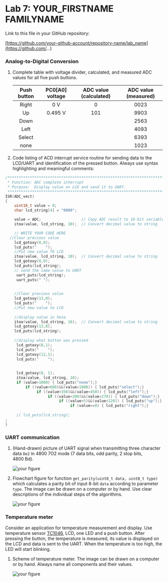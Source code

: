 # Lab 7: YOUR_FIRSTNAME FAMILYNAME

Link to this file in your GitHub repository:

[https://github.com/your-github-account/repository-name/lab_name](https://github.com/...)


### Analog-to-Digital Conversion

1. Complete table with voltage divider, calculated, and measured ADC values for all five push buttons.

   | **Push button** | **PC0[A0] voltage** | **ADC value (calculated)** | **ADC value (measured)** |
   | :-: | :-: | :-: | :-: |
   | Right  | 0&nbsp;V | 0   | 0023 |
   | Up     | 0.495&nbsp;V | 101 | 9903 |
   | Down   |       |     |2563  |
   | Left   |       |     | 4093 |
   | Select |       |     |6393  |
   | none   |       |     | 1023 |

2. Code listing of ACD interrupt service routine for sending data to the LCD/UART and identification of the pressed button. Always use syntax highlighting and meaningful comments:

```c
/**********************************************************************
 * Function: ADC complete interrupt
 * Purpose:  Display value on LCD and send it to UART.
 **********************************************************************/
ISR(ADC_vect)
{
    uint16_t value = 0;
    char lcd_string[4] = "0000";

    value = ADC;                  // Copy ADC result to 16-bit variable
    itoa(value, lcd_string, 10);  // Convert decimal value to string

    // WRITE YOUR CODE HERE
  //Clear previous value
    lcd_gotoxy(8,0);
    lcd_puts("    ");
    //Put new value TO LCD
    itoa(value, lcd_string, 10);  // Convert decimal value to string
    lcd_gotoxy(8,0);
    lcd_puts(lcd_string);
    // send the same value to UART
     uart_puts(lcd_string);
     uart_puts(" ");
     
     
    //Clear previous value
    lcd_gotoxy(13,0);
    lcd_puts("    ");
    //Put new value to LCD
    
    //display value in hexa
    itoa(value, lcd_string, 16);  // Convert decimal value to string
    lcd_gotoxy(13,0);
    lcd_puts(lcd_string);
    
    //display what button was pressed
     lcd_gotoxy(8,1);
     lcd_puts("    ");
     lcd_gotoxy(12,1);
     lcd_puts("    ");
    
    
     lcd_gotoxy(8, 1);
     itoa(value, lcd_string, 10);
     if (value>1000) { lcd_puts("none");}
         if ((value>600)&&(value<1000)) { lcd_puts("select");}
              if ((value>350)&&(value<450)) { lcd_puts("left");}
                   if ((value>200)&&(value<270)) { lcd_puts("down");}
                        if ((value>5)&&(value<120)) { lcd_puts("up");}
                             if (value==0) { lcd_puts("right");}
             
     // lcd_puts(lcd_string);
;
}
```


### UART communication

1. (Hand-drawn) picture of UART signal when transmitting three character data `De2` in 4800 7O2 mode (7 data bits, odd parity, 2 stop bits, 4800&nbsp;Bd).

   ![your figure]()

2. Flowchart figure for function `get_parity(uint8_t data, uint8_t type)` which calculates a parity bit of input 8-bit `data` according to parameter `type`. The image can be drawn on a computer or by hand. Use clear descriptions of the individual steps of the algorithms.

   ![your figure]()


### Temperature meter

Consider an application for temperature measurement and display. Use temperature sensor [TC1046](http://ww1.microchip.com/downloads/en/DeviceDoc/21496C.pdf), LCD, one LED and a push button. After pressing the button, the temperature is measured, its value is displayed on the LCD and data is sent to the UART. When the temperature is too high, the LED will start blinking.

1. Scheme of temperature meter. The image can be drawn on a computer or by hand. Always name all components and their values.

   ![your figure]()

